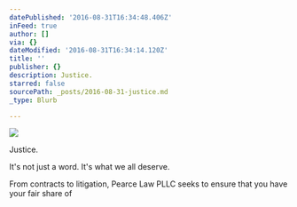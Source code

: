 ```yaml
---
datePublished: '2016-08-31T16:34:48.406Z'
inFeed: true
author: []
via: {}
dateModified: '2016-08-31T16:34:14.120Z'
title: ''
publisher: {}
description: Justice.
starred: false
sourcePath: _posts/2016-08-31-justice.md
_type: Blurb

---
```

![](https://the-grid-user-content.s3-us-west-2.amazonaws.com/c89af9d2-1b86-4f36-8a3f-87ad331042a3.png)

Justice.

It's not just a word. It's what we all deserve. 

From contracts to litigation, Pearce Law PLLC seeks to ensure that you have your fair share of